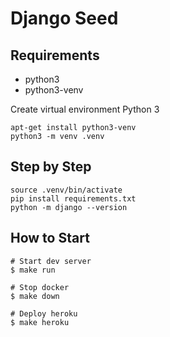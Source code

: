 # Django Seed

## Requirements
- python3
- python3-venv

Create virtual environment Python 3
```
apt-get install python3-venv
python3 -m venv .venv
```

## Step by Step

```
source .venv/bin/activate
pip install requirements.txt
python -m django --version
```

## How to Start

```
# Start dev server
$ make run

# Stop docker
$ make down

# Deploy heroku
$ make heroku
```